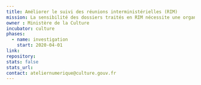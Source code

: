 ```yaml
---
title: Améliorer le suivi des réunions interministérielles (RIM)
mission: La sensibilité des dossiers traités en RIM nécessite une organisation et vigilance particulière afin de s'assurer que le ministère est représenté à bon niveau selon les sujets et que les agents concernés disposent des informations en temps utile. Le dispositif en place est chronophage et ne permet pas de sécuriser pleinement la procédure
owner : Ministère de la Culture
incubator: culture
phases:
  - name: investigation
    start: 2020-04-01
link:
repository:
stats: false
stats_url:
contact: ateliernumerique@culture.gouv.fr
---
```

